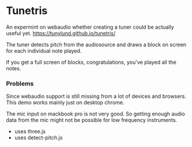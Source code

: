 # Tunetris

An expermint on webaudio whether creating a tuner could be actually useful yet. https://tunylund.github.io/tunetris/

The tuner detects pitch from the audiosource and draws a block on screen for each individual note played.

If you get a full screen of blocks, congratulations, you've played all the notes.

### Problems

Since webaudio support is still missing from a lot of devices and browsers. This demo works mainly just on desktop chrome.

The mic input on mackbook pro is not very good. So getting enough audio data from the mic might not be possible for low frequency instruments.

* uses three.js
* uses detect-pitch.js
